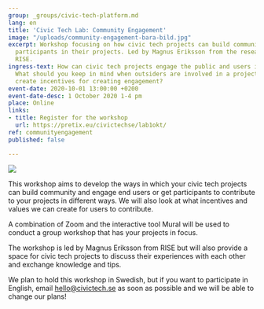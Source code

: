 ```yaml
---
group: _groups/civic-tech-platform.md
lang: en
title: 'Civic Tech Lab: Community Engagement'
image: "/uploads/community-engagement-bara-bild.jpg"
excerpt: Workshop focusing on how civic tech projects can build community and engage
  participants in their projects. Led by Magnus Eriksson from the research institute
  RISE.
ingress-text: How can civic tech projects engage the public and users in their projects?
  What should you keep in mind when outsiders are involved in a project? How can we
  create incentives for creating engagement?
event-date: 2020-10-01 13:00:00 +0200
event-date-desc: 1 October 2020 1-4 pm
place: Online
links:
- title: Register for the workshop
  url: https://pretix.eu/civictechse/lab1okt/
ref: communityengagement
published: false

---
```

![](/uploads/civic-tech-lab-community-engagement.jpg)

This workshop aims to develop the ways in which your civic tech projects can build community and engage end users or get participants to contribute to your projects in different ways. We will also look at what incentives and values we can create for users to contribute.

A combination of Zoom and the interactive tool Mural will be used to conduct a group workshop that has your projects in focus.

The workshop is led by Magnus Eriksson from RISE but will also provide a space for civic tech projects to discuss their experiences with each other and exchange knowledge and tips.

We plan to hold this workshop in Swedish, but if you want to participate in English, email hello@civictech.se as soon as possible and we will be able to change our plans!